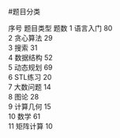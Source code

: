 #题目分类

序号 	题目类型 	题数
1 	语言入门 	80  
2 	贪心算法 	29  
3 	搜索 	31  
4 	数据结构 	52  
5 	动态规划 	69  
6 	STL练习 	20  
7 	大数问题 	14  
8 	图论 	28  
9 	计算几何 	15  
10 	数学 	61  
11 	矩阵计算 	10  
